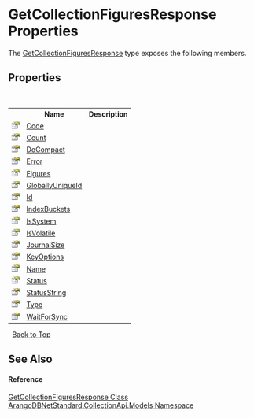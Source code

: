 # GetCollectionFiguresResponse Properties
 

The <a href="fde7f7fe-97a5-d828-f355-47528ae88e00">GetCollectionFiguresResponse</a> type exposes the following members.


## Properties
&nbsp;<table><tr><th></th><th>Name</th><th>Description</th></tr><tr><td>![Public property](media/pubproperty.gif "Public property")</td><td><a href="8299c179-b739-9969-e616-f9c5e9d61d8b">Code</a></td><td /></tr><tr><td>![Public property](media/pubproperty.gif "Public property")</td><td><a href="523190b5-5ecd-5501-584b-74333a6f957d">Count</a></td><td /></tr><tr><td>![Public property](media/pubproperty.gif "Public property")</td><td><a href="1cedf9bd-7d96-0aa2-16ce-a2a69bf32f09">DoCompact</a></td><td /></tr><tr><td>![Public property](media/pubproperty.gif "Public property")</td><td><a href="17cb000d-610f-9a4e-35f0-9d13a9510ebc">Error</a></td><td /></tr><tr><td>![Public property](media/pubproperty.gif "Public property")</td><td><a href="0924b675-1d5f-f0bd-67ba-175afa098041">Figures</a></td><td /></tr><tr><td>![Public property](media/pubproperty.gif "Public property")</td><td><a href="7c07f692-49a4-884a-a9c5-c38466e215e1">GloballyUniqueId</a></td><td /></tr><tr><td>![Public property](media/pubproperty.gif "Public property")</td><td><a href="b5e0188d-f35d-3152-7e31-7843b4c0fefd">Id</a></td><td /></tr><tr><td>![Public property](media/pubproperty.gif "Public property")</td><td><a href="32d73383-42b0-f39a-a663-fb28897b446c">IndexBuckets</a></td><td /></tr><tr><td>![Public property](media/pubproperty.gif "Public property")</td><td><a href="81c524a0-7b20-dcef-0cf8-31e458fd095d">IsSystem</a></td><td /></tr><tr><td>![Public property](media/pubproperty.gif "Public property")</td><td><a href="190f69ca-a567-96d8-a0f8-e3160069bfb0">IsVolatile</a></td><td /></tr><tr><td>![Public property](media/pubproperty.gif "Public property")</td><td><a href="75ac4ab4-18f6-7852-5404-946855a60777">JournalSize</a></td><td /></tr><tr><td>![Public property](media/pubproperty.gif "Public property")</td><td><a href="0695dd55-8ba8-748c-8c0f-40a8631ac05d">KeyOptions</a></td><td /></tr><tr><td>![Public property](media/pubproperty.gif "Public property")</td><td><a href="06a46ae6-44ec-8b89-dcd8-d881b53d77ad">Name</a></td><td /></tr><tr><td>![Public property](media/pubproperty.gif "Public property")</td><td><a href="56b650dd-88c2-d4c9-26d1-1f151b418c60">Status</a></td><td /></tr><tr><td>![Public property](media/pubproperty.gif "Public property")</td><td><a href="5fd09695-7ecd-e9ac-499b-ecd74597c567">StatusString</a></td><td /></tr><tr><td>![Public property](media/pubproperty.gif "Public property")</td><td><a href="40684873-6ca1-344a-9f9f-b19934ee7d70">Type</a></td><td /></tr><tr><td>![Public property](media/pubproperty.gif "Public property")</td><td><a href="48e67726-684d-2d17-58cd-89e5e493c15b">WaitForSync</a></td><td /></tr></table>&nbsp;
<a href="#getcollectionfiguresresponse-properties">Back to Top</a>

## See Also


#### Reference
<a href="fde7f7fe-97a5-d828-f355-47528ae88e00">GetCollectionFiguresResponse Class</a><br /><a href="eddef630-2e74-9b99-ee5b-91305adea48b">ArangoDBNetStandard.CollectionApi.Models Namespace</a><br />